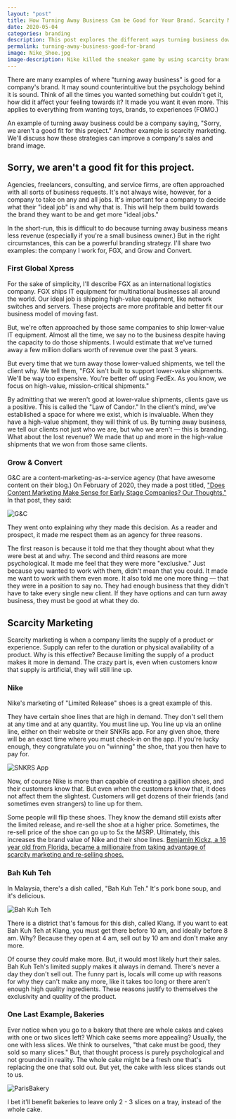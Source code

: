 ```yaml
---
layout: "post"
title: How Turning Away Business Can be Good for Your Brand. Scarcity Marketing & Better Brands.
date: 2020-05-04
categories: branding
description: This post explores the different ways turning business down can be beneficial to a brand. We'll discuss consulting and scarcity branding.
permalink: turning-away-business-good-for-brand
image: Nike_Shoe.jpg
image-description: Nike killed the sneaker game by using scarcity branding.
---
```


There are many examples of where "turning away business" is good for a company's brand. It may sound counterintuitive but the psychology behind it is sound. Think of all the times you wanted something but couldn't get it, how did it affect your feeling towards it? It made you want it even more. This applies to everything from wanting toys, brands, to experiences (FOMO.)

An example of turning away business could be a company saying, "Sorry, we aren't a good fit for this project." Another example is scarcity marketing. We'll discuss how these strategies can improve a company's sales and brand image.

## Sorry, we aren't a good fit for this project.

Agencies, freelancers, consulting, and service firms, are often approached with all sorts of business requests. It's not always wise, however, for a company to take on any and all jobs. It's important for a company to decide what their "ideal job" is and why that is. This will help them build towards the brand they want to be and get more "ideal jobs."

In the short-run, this is difficult to do because turning away business means less revenue (especially if you're a small business owner.) But in the right circumstances, this can be a powerful branding strategy. I'll share two examples: the company I work for, FGX, and Grow and Convert.

### First Global Xpress
For the sake of simplicity, I'll describe FGX as an international logistics company. FGX ships IT equipment for multinational businesses all around the world. Our ideal job is shipping high-value equipment, like network switches and servers. These projects are more profitable and better fit our business model of moving fast.

But, we're often approached by those same companies to ship lower-value IT equipment. Almost all the time, we say no to the business despite having the capacity to do those shipments. I would estimate that we've turned away a few million dollars worth of revenue over the past 3 years.

But every time that we turn away those lower-valued shipments, we tell the client why. We tell them, "FGX isn't built to support lower-value shipments. We'll be way too expensive. You're better off using FedEx. As you know, we focus on high-value, mission-critical shipments."

By admitting that we weren't good at lower-value shipments, clients gave us a positive. This is called the "Law of Candor." In the client's mind, we've established a space for where we exist, which is invaluable. When they have a high-value shipment, they will think of us. By turning away business, we tell our clients not just who we are, but who we aren't — this is branding. What about the lost revenue? We made that up and more in the high-value shipments that we won from those same clients.

### Grow & Convert
G&C are a content-marketing-as-a-service agency (that have awesome content on their blog.) On February of 2020, they made a post titled, ["Does Content Marketing Make Sense for Early Stage Companies? Our Thoughts."](https://growandconvert.com/content-marketing/does-content-marketing-make-sense-early-stage-companies/) In that post, they said:

![G&C](/assets/blogimages/G&C.png#center "G&C")

They went onto explaining why they made this decision. As a reader and prospect, it made me respect them as an agency for three reasons.

The first reason is because it told me that they thought about what they were best at and why. The second and third reasons are more psychological. It made me feel that they were more "exclusive." Just because you wanted to work with them, didn't mean that you could. It made me want to work with them even more. It also told me one more thing — that they were in a position to say no. They had enough business that they didn't have to take every single new client. If they have options and can turn away business, they must be good at what they do.

## Scarcity Marketing
Scarcity marketing is when a company limits the supply of a product or experience. Supply can refer to the duration or physical availability of a product. Why is this effective? Because limiting the supply of a product makes it more in demand. The crazy part is, even when customers know that supply is artificial, they will still line up.

### Nike
Nike's marketing of "Limited Release" shoes is a great example of this.

They have certain shoe lines that are high in demand. They don't sell them at any time and at any quantity. You must line up. You line up via an online line, either on their website or their SNKRs app. For any given shoe, there will be an exact time where you must check-in on the app. If you're lucky enough, they congratulate you on "winning" the shoe, that you then have to pay for.

![SNKRS App](/assets/blogimages/SNKRS.jpeg#center "SNKRS App")

Now, of course Nike is more than capable of creating a gajillion shoes, and their customers know that. But even when the customers know that, it does not affect them the slightest. Customers will get dozens of their friends (and sometimes even strangers) to line up for them.

Some people will flip these shoes. They know the demand still exists after the limited release, and re-sell the shoe at a higher price. Sometimes, the re-sell price of the shoe can go up to 5x the MSRP. Ultimately, this increases the brand value of Nike and their shoe lines. [Benjamin Kickz, a 16 year old from Florida, became a millionaire from taking advantage of scarcity marketing and re-selling shoes.](http://yonah.org/channel/sneakerdon-benjamin-kapelushnik/)

### Bah Kuh Teh
In Malaysia, there's a dish called, "Bah Kuh Teh." It's pork bone soup, and it's delicious.

![Bah Kuh Teh](/assets/blogimages/BahKuhTeh.jpg#center "Bah Kuh Teh")

There is a district that's famous for this dish, called Klang. If you want to eat Bah Kuh Teh at Klang, you must get there before 10 am, and ideally before 8 am. Why? Because they open at 4 am, sell out by 10 am and don't make any more.

Of course they *could* make more. But, it would most likely hurt their sales. Bah Kuh Teh's limited supply makes it always in demand. There's never a day they don't sell out. The funny part is, locals will come up with reasons for why they can't make any more, like it takes too long or there aren't enough high quality ingredients. These reasons justify to themselves the exclusivity and quality of the product.

### One Last Example, Bakeries

Ever notice when you go to a bakery that there are whole cakes and cakes with one or two slices left? Which cake seems more appealing? Usually, the one with less slices. We think to ourselves, "that cake must be good, they sold so many slices." But, that thought process is purely psychological and not grounded in reality. The whole cake might be a fresh one that's replacing the one that sold out. But yet, the cake with less slices stands out to us.

![ParisBakery](/assets/blogimages/ParisBakery.jpg#center "A Bakery in Paris")

I bet it'll benefit bakeries to leave only 2 - 3 slices on a tray, instead of the whole cake.

